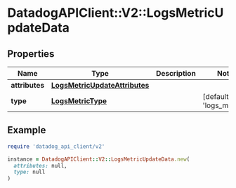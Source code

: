 # DatadogAPIClient::V2::LogsMetricUpdateData

## Properties

| Name | Type | Description | Notes |
| ---- | ---- | ----------- | ----- |
| **attributes** | [**LogsMetricUpdateAttributes**](LogsMetricUpdateAttributes.md) |  |  |
| **type** | [**LogsMetricType**](LogsMetricType.md) |  | [default to &#39;logs_metrics&#39;] |

## Example

```ruby
require 'datadog_api_client/v2'

instance = DatadogAPIClient::V2::LogsMetricUpdateData.new(
  attributes: null,
  type: null
)
```

